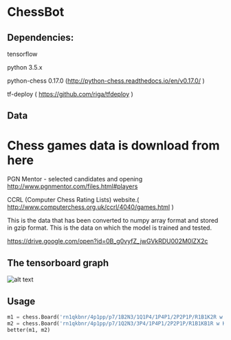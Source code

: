 # ChessBot

## Dependencies:

tensorflow

python 3.5.x

python-chess 0.17.0 (http://python-chess.readthedocs.io/en/v0.17.0/ )

tf-deploy ( https://github.com/riga/tfdeploy )

## Data

# Chess games data is download from here

PGN Mentor - selected candidates and opening http://www.pgnmentor.com/files.html#players

CCRL (Computer Chess Rating Lists) website.( http://www.computerchess.org.uk/ccrl/4040/games.html )


This is the data that has been converted to numpy array format and stored in gzip format. This is the data on which the model is trained and tested.

https://drive.google.com/open?id=0B_g0vyfZ_jwGVkRDU002M0lZX2c

## The tensorboard graph

![alt text](https://github.com/vajjhala/ChessBot/blob/master/graph.png)

## Usage

``` python
m1 = chess.Board('rn1qkbnr/4p1pp/p7/1B2N3/1Q1P4/1P4P1/2P2P1P/R1B1K2R w KQkq - 0 10') # FEN of move 1
m2 = chess.Board('rn1qkbnr/4p1pp/p7/1Q2N3/3P4/1P4P1/2P2P1P/R1B1KB1R w KQkq - 0 10') # FEN of move 2
better(m1, m2)
```
